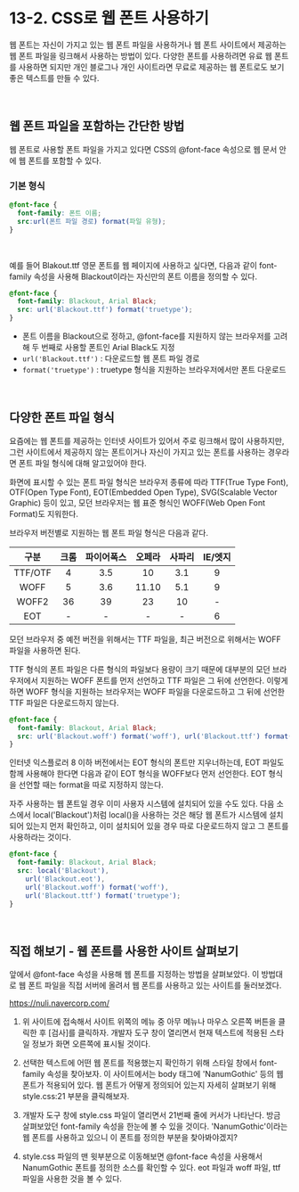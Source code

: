 # 13-2. CSS로 웹 폰트 사용하기
웹 폰트는 자신이 가지고 있는 웹 폰트 파일을 사용하거나 웹 폰트 사이트에서 제공하는 웹 폰트 파일을 링크해서 사용하는 방법이 있다. 다양한 폰트를 사용하려면 유료 웹 폰트를 사용하면 되지만 개인 블로그나 개인 사이트라면 무료로 제공하는 웹 폰트로도 보기 좋은 텍스트를 만들 수 있다.

<br>

## 웹 폰트 파일을 포함하는 간단한 방법
웹 폰트로 사용할 폰트 파일을 가지고 있다면 CSS의 @font-face 속성으로 웹 문서 안에 웹 폰트를 포함할 수 있다.

### 기본 형식
```css
@font-face {
  font-family: 폰트 이름;
  src:url(폰트 파일 경로) format(파일 유형);
}
```

<br>

예를 들어 Blakout.ttf 영문 폰트를 웹 페이지에 사용하고 싶다면, 다음과 같이 font-family 속성을 사용해 Blackout이라는 자신만의 폰트 이름을 정의할 수 있다.

```css
@font-face {
  font-family: Blackout, Arial Black;
  src: url('Blackout.ttf') format('truetype');
}
```

- 폰트 이름을 Blackout으로 정하고, @font-face를 지원하지 않는 브라우저를 고려해 두 번째로 사용할 폰트인 Arial Black도 지정
- `url('Blackout.ttf')` : 다운로드할 웹 폰트 파일 경로
- `format('truetype')` : truetype 형식을 지원하는 브라우저에서만 폰트 다운로드

<br>

## 다양한 폰트 파일 형식
요즘에는 웹 폰트를 제공하는 인터넷 사이트가 있어서 주로 링크해서 많이 사용하지만, 그런 사이트에서 제공하지 않는 폰트이거나 자신이 가지고 있는 폰트를 사용하는 경우라면 폰트 파일 형식에 대해 알고있어야 한다.

화면에 표시할 수 있는 폰트 파일 형식은 브라우저 종류에 따라 TTF(True Type Font), OTF(Open Type Font), EOT(Embedded Open Type), SVG(Scalable Vector Graphic) 등이 있고, 모던 브라우저는 웹 표준 형식인 WOFF(Web Open Font Format)도 지워한다.

브라우저 버전별로 지원하는 웹 폰트 파일 형식은 다음과 같다.

| 구분 | 크롬 | 파이어폭스 | 오페라 | 사파리 | IE/엣지 |
|:---:|:---:|:---:|:---:|:---:|:---:|
| TTF/OTF | 4 | 3.5 | 10 | 3.1 | 9 |
| WOFF | 5 | 3.6 | 11.10 | 5.1 | 9 |
| WOFF2 | 36 | 39 | 23 | 10 | - |
| EOT | - | - | - | - | 6 |

모던 브라우저 중 예전 버전을 위해서는 TTF 파일을, 최근 버전으로 위해서는 WOFF 파일을 사용하면 된다.

TTF 형식의 폰트 파일은 다른 형식의 파일보다 용량이 크기 때문에 대부분의 모던 브라우저에서 지원하는 WOFF 폰트를 먼저 선언하고 TTF 파일은 그 뒤에 선언한다. 이렇게 하면 WOFF 형식을 지원하는 브라우저는 WOFF 파일을 다운로드하고 그 뒤에 선언한 TTF 파일은 다운로드하지 않는다.

```css
@font-face {
  font-family: Blackout, Arial Black;
  src: url('Blackout.woff') format('woff'), url('Blackout.ttf') format('truetype')
}
```

인터넷 익스플로러 8 이하 버전에서는 EOT 형식의 폰트만 지우너하는데, EOT 파일도 함께 사용해야 한다면 다음과 같이 EOT 형식을 WOFF보다 먼저 선언한다. EOT 형식을 선언할 때는 format을 따로 지정하지 않는다.

자주 사용하는 웹 폰트일 경우 이미 사용자 시스템에 설치되어 있을 수도 있다. 다음 소스에서 local('Blackout')처럼 local()을 사용하는 것은 해당 웹 폰트가 시스템에 설치되어 있는지 먼저 확인하고, 이미 설치되어 있을 경우 따로 다운로드하지 않고 그 폰트를 사용하라는 것이다.

```css
@font-face {
  font-family: Blackout, Arial Black;
  src: local('Blackout'),
    url('Blackout.eot'),
    url('Blackout.woff') format('woff'),
    url('Blackout.ttf') format('truetype');
}
```

<br>

## 직접 해보기 - 웹 폰트를 사용한 사이트 살펴보기
앞에서 @font-face 속성을 사용해 웹 폰트를 지정하는 방법을 살펴보았다. 이 방법대로 웹 폰트 파일을 직접 서버에 올려서 웹 폰트를 사용하고 있는 사이트를 둘러보겠다.

https://nuli.navercorp.com/

1. 위 사이트에 접속해서 사이트 위쪽의 메뉴 중 아무 메뉴나 마우스 오른쪽 버튼을 클릭한 후 \[검사]를 클릭하자. 개발자 도구 창이 열리면서 현재 텍스트에 적용된 스타일 정보가 화면 오른쪽에 표시될 것이다.

2. 선택한 텍스트에 어떤 웹 폰트를 적용했는지 확인하기 위해 스타일 창에서 font-family 속성을 찾아보자. 이 사이트에서는 body 태그에 'NanumGothic' 등의 웹 폰트가 적용되어 있다. 웹 폰트가 어떻게 정의되어 있는지 자세히 살펴보기 위해 style.css:21 부분을 클릭해보자.

3. 개발자 도구 창에 style.css 파일이 열리면서 21번째 줄에 커서가 나타난다. 방금 살펴보았던 font-family 속성을 한눈에 볼 수 있을 것이다. 'NanumGothic'이라는 웹 폰트를 사용하고 있으니 이 폰트를 정의한 부분을 찾아봐야겠지?

4. style.css 파일의 맨 윗부분으로 이동해보면 @font-face 속성을 사용해서 NanumGothic 폰트를 정의한 소스를 확인할 수 있다. eot 파일과 woff 파일, ttf 파일을 사용한 것을 볼 수 있다.

